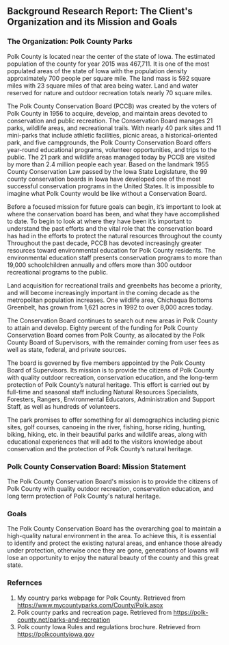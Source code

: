 ## Background Research Report: The Client's Organization and its Mission and Goals

### The Organization: Polk County Parks
Polk County is located near the center of the state of Iowa.  The estimated population of the county for year 2015 was 467,711. It is one of the most populated areas of the state of Iowa with the population density approximately 700 people per square mile.  The land mass is 592 square miles with 23 square miles of that area being water.  Land and water reserved for nature and outdoor recreation totals nearly 70 square miles. 

The Polk County Conservation Board (PCCB) was created by the voters of Polk County in 1956 to acquire, develop, and maintain areas devoted to conservation and public recreation. The Conservation Board manages 21 parks, wildlife areas, and recreational trails. With nearly 40 park sites and 11 mini-parks that include athletic facilities, picnic areas, a historical-oriented park, and five campgrounds, the Polk County Conservation Board offers year-round educational programs, volunteer opportunities, and trips to the public.  The 21 park and wildlife areas managed today by PCCB are visited by more than 2.4 million people each year.
Based on the landmark 1955 County Conservation Law passed by the Iowa State Legislature, the 99 county conservation boards in Iowa have developed one of the most successful conservation programs in the United States. It is impossible to imagine what Polk County would be like without a Conservation Board.

Before a focused mission for future goals can begin, it’s important to look at where the conservation board has been, and what they have accomplished to date.  To begin to look at where they have been it’s important to understand the past efforts and the vital role that the conservation board has had in the efforts to protect the natural resources throughout the county
Throughout the past decade, PCCB has devoted increasingly greater resources toward environmental education for Polk County residents. The environmental education staff presents conservation programs to more than 19,000 schoolchildren annually and offers more than 300 outdoor recreational programs to the public.

Land acquisition for recreational trails and greenbelts has become a priority, and will become increasingly important in the coming decade as the metropolitan population increases. One wildlife area, Chichaqua Bottoms Greenbelt, has grown from 1,621 acres in 1992 to over 8,000 acres today.

The Conservation Board continues to search out new areas in Polk County to attain and develop. Eighty percent of the funding for Polk County Conservation Board comes from Polk County, as allocated by the Polk County Board of Supervisors, with the remainder coming from user fees as well as state, federal, and private sources.

The board is governed by five members appointed by the Polk County Board of Supervisors. Its mission is to provide the citizens of Polk County with quality outdoor recreation, conservation education, and the long-term protection of Polk County’s natural heritage. This effort is carried out by full-time and seasonal staff including Natural Resources Specialists, Foresters, Rangers, Environmental Educators, Administration and Support Staff, as well as hundreds of volunteers.

The park promises to offer something for all demographics including picnic sites, golf courses, canoeing in the river, fishing, horse riding, hunting, biking, hiking, etc. in their beautiful parks and wildlife areas, along with educational experiences that will add to the visitors knowledge about conservation and the protection of Polk County’s natural heritage. 

### Polk County Conservation Board: Mission Statement 
  The Polk County Conservation Board's mission is to provide the citizens of Polk County with quality outdoor recreation, conservation education, and long term protection of Polk County's natural heritage. 

### Goals
  The Polk County Conservation Board has the overarching goal to maintain a high-quality natural environment in the area. To achieve this, it is essential to identify and protect the existing natural areas, and enhance those already under protection, otherwise once they are gone, generations of Iowans will lose an opportunity to enjoy the natural beauty of the county and this great state. 

### Refernces
1. My country parks webpage for Polk County. Retrieved from https://www.mycountyparks.com/County/Polk.aspx
2. Polk county parks and recreation page. Retrieved from https://polk-county.net/parks-and-recreation
3. Polk county Iowa Rules and regulations brochure. Retrieved from https://polkcountyiowa.gov
